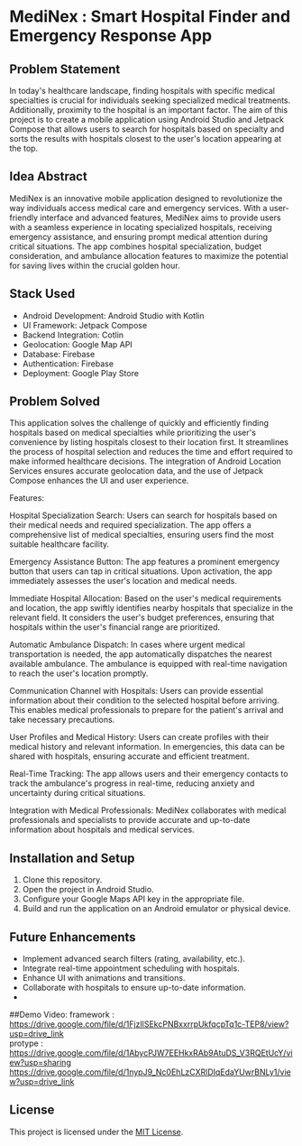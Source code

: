 # MediNex : Smart Hospital Finder and Emergency Response App

## Problem Statement

In today's healthcare landscape, finding hospitals with specific medical specialties is crucial for individuals seeking specialized medical treatments. Additionally, proximity to the hospital is an important factor. The aim of this project is to create a mobile application using Android Studio and Jetpack Compose that allows users to search for hospitals based on specialty and sorts the results with hospitals closest to the user's location appearing at the top.

## Idea Abstract 
MediNex is an innovative mobile application designed to revolutionize the way individuals access medical care and emergency services. With a user-friendly interface and advanced features, MediNex aims to provide users with a seamless experience in locating specialized hospitals, receiving emergency assistance, and ensuring prompt medical attention during critical situations. The app combines hospital specialization, budget consideration, and ambulance allocation features to maximize the potential for saving lives within the crucial golden hour.<br>

## Stack Used

- Android Development: Android Studio with Kotlin
- UI Framework: Jetpack Compose
- Backend Integration: Cotlin
- Geolocation: Google Map API
- Database: Firebase
- Authentication: Firebase
- Deployment: Google Play Store

## Problem Solved

This application solves the challenge of quickly and efficiently finding hospitals based on medical specialties while prioritizing the user's convenience by listing hospitals closest to their location first. It streamlines the process of hospital selection and reduces the time and effort required to make informed healthcare decisions. The integration of Android Location Services ensures accurate geolocation data, and the use of Jetpack Compose enhances the UI and user experience.

Features:

Hospital Specialization Search:
Users can search for hospitals based on their medical needs and required specialization. The app offers a comprehensive list of medical specialties, ensuring users find the most suitable healthcare facility.

Emergency Assistance Button:
The app features a prominent emergency button that users can tap in critical situations. Upon activation, the app immediately assesses the user's location and medical needs.

Immediate Hospital Allocation:
Based on the user's medical requirements and location, the app swiftly identifies nearby hospitals that specialize in the relevant field. It considers the user's budget preferences, ensuring that hospitals within the user's financial range are prioritized.

Automatic Ambulance Dispatch:
In cases where urgent medical transportation is needed, the app automatically dispatches the nearest available ambulance. The ambulance is equipped with real-time navigation to reach the user's location promptly.

Communication Channel with Hospitals:
Users can provide essential information about their condition to the selected hospital before arriving. This enables medical professionals to prepare for the patient's arrival and take necessary precautions.

User Profiles and Medical History:
Users can create profiles with their medical history and relevant information. In emergencies, this data can be shared with hospitals, ensuring accurate and efficient treatment.

Real-Time Tracking:
The app allows users and their emergency contacts to track the ambulance's progress in real-time, reducing anxiety and uncertainty during critical situations.

Integration with Medical Professionals:
MediNex collaborates with medical professionals and specialists to provide accurate and up-to-date information about hospitals and medical services.

## Installation and Setup

1. Clone this repository.
2. Open the project in Android Studio.
3. Configure your Google Maps API key in the appropriate file.
4. Build and run the application on an Android emulator or physical device.

## Future Enhancements

- Implement advanced search filters (rating, availability, etc.).
- Integrate real-time appointment scheduling with hospitals.
- Enhance UI with animations and transitions.
- Collaborate with hospitals to ensure up-to-date information.
- 
##Demo Video:
framework : https://drive.google.com/file/d/1FjzIlSEkcPNBxxrrpUkfqcpTq1c-TEP8/view?usp=drive_link <br>
protype : https://drive.google.com/file/d/1AbycPJW7EEHkxRAb9AtuDS_V3RQEtUcY/view?usp=sharing </br>
          https://drive.google.com/file/d/1nypJ9_Nc0EhLzCXRlDIqEdaYUwrBNLy1/view?usp=drive_link <br>


## License

This project is licensed under the [MIT License](LICENSE).
